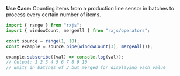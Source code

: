 **Use Case:** Counting items from a production line sensor in batches to process every certain number of items.

```typescript
import { range } from "rxjs";
import { windowCount, mergeAll } from "rxjs/operators";

const source = range(1, 10);
const example = source.pipe(windowCount(3), mergeAll());

example.subscribe((val) => console.log(val));
// Output: 1 2 3 4 5 6 7 8 9 10
// Emits in batches of 3 but merged for displaying each value
```
